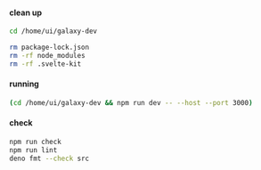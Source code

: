 #### clean up

```bash
cd /home/ui/galaxy-dev

rm package-lock.json
rm -rf node_modules
rm -rf .svelte-kit
```

#### running

```bash
(cd /home/ui/galaxy-dev && npm run dev -- --host --port 3000)
```

#### check

```bash
npm run check
npm run lint
deno fmt --check src
```

